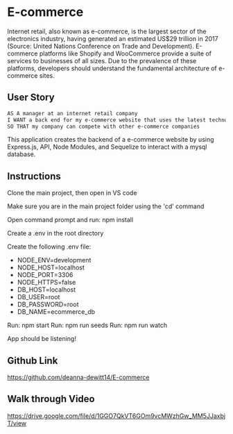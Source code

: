 # E-commerce
Internet retail, also known as e-commerce, is the largest sector of the electronics industry, having generated an estimated US$29 trillion in 2017 (Source: United Nations Conference on Trade and Development). E-commerce platforms like Shopify and WooCommerce provide a suite of services to businesses of all sizes. Due to the prevalence of these platforms, developers should understand the fundamental architecture of e-commerce sites.

## User Story

```md
AS A manager at an internet retail company
I WANT a back end for my e-commerce website that uses the latest technologies
SO THAT my company can compete with other e-commerce companies
```

This application creates the backend of a e-commerce website by using Express.js, API, Node Modules, and Sequelize to interact with a mysql database.

## Instructions
Clone the main project, then open in VS code

Make sure you are in the main project folder using the 'cd' command

Open command prompt and run: npm install

Create a .env in the root directory

Create the following .env file:

- NODE_ENV=development
- NODE_HOST=localhost
- NODE_PORT=3306
- NODE_HTTPS=false
- DB_HOST=localhost
- DB_USER=root
- DB_PASSWORD=root
- DB_NAME=ecommerce_db

Run: npm start
Run: npm run seeds
Run: npm run watch

App should be listening!

## Github Link
https://github.com/deanna-dewitt14/E-commerce


## Walk through Video
https://drive.google.com/file/d/1GGO7QkVT6GOm9vcMWzhGw_MM5JJaxbjT/view
